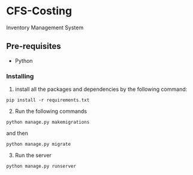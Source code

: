 # CFS-Costing
Inventory Management System

## Pre-requisites
* Python

### Installing

1. install all the packages and dependencies by the following command:
```
pip install -r requirements.txt
```
2. Run the following commands

```
python manage.py makemigrations
```
and then 

```
python manage.py migrate
```
3. Run the server
```
python manage.py runserver
```

